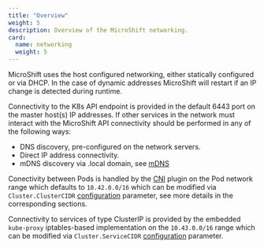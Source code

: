 ```yaml
---
title: "Overview"
weight: 5
description: Overview of the MicroShift networking.
card:
  name: networking
  weight: 5
---
```


MicroShift uses the host configured networking, either statically configured
or via DHCP. In the case of dynamic addresses MicroShift will restart if an
IP change is detected during runtime.

Connectivity to the K8s API endpoint is provided in the default 6443 port on
the master host(s) IP addresses. If other services in the network must interact
with the MicroShift API connectivity should be performed in any of the following
ways:
  * DNS discovery, pre-configured on the network servers.
  * Direct IP address connectivity.
  * mDNS discovery via .local domain, see [mDNS](../mdns)

Conectivity between Pods is handled by the [CNI](../cni) plugin on the Pod network
range which defaults to `10.42.0.0/16` which can be modified via `Cluster.ClusterCIDR`
[configuration](../../configuring/) parameter, see more details in the corresponding sections.

Connectivity to services of type ClusterIP is provided by the embedded `kube-proxy`
iptables-based implementation on the `10.43.0.0/16` range which can be modified via
`Cluster.ServiceCIDR` [configuration](../../configuring/) parameter.

